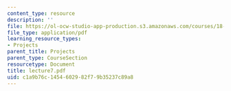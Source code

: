 ```yaml
---
content_type: resource
description: ''
file: https://ol-ocw-studio-app-production.s3.amazonaws.com/courses/18-704-seminar-in-algebra-and-number-theory-rational-points-on-elliptic-curves-fall-2004/c1a9b76c1454602982f79b35237c89a8_lecture7.pdf
file_type: application/pdf
learning_resource_types:
- Projects
parent_title: Projects
parent_type: CourseSection
resourcetype: Document
title: lecture7.pdf
uid: c1a9b76c-1454-6029-82f7-9b35237c89a8
---
```

